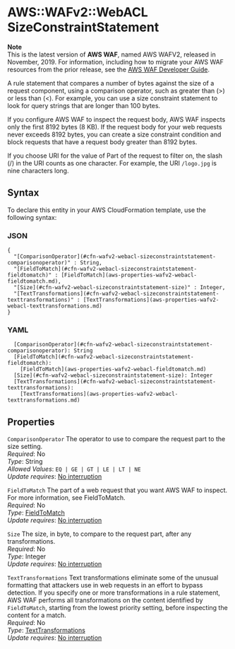 # AWS::WAFv2::WebACL SizeConstraintStatement<a name="aws-properties-wafv2-webacl-sizeconstraintstatement"></a>

**Note**  
This is the latest version of **AWS WAF**, named AWS WAFV2, released in November, 2019\. For information, including how to migrate your AWS WAF resources from the prior release, see the [AWS WAF Developer Guide](https://docs.aws.amazon.com/waf/latest/developerguide/waf-chapter.html)\. 

A rule statement that compares a number of bytes against the size of a request component, using a comparison operator, such as greater than \(>\) or less than \(<\)\. For example, you can use a size constraint statement to look for query strings that are longer than 100 bytes\. 

If you configure AWS WAF to inspect the request body, AWS WAF inspects only the first 8192 bytes \(8 KB\)\. If the request body for your web requests never exceeds 8192 bytes, you can create a size constraint condition and block requests that have a request body greater than 8192 bytes\.

If you choose URI for the value of Part of the request to filter on, the slash \(/\) in the URI counts as one character\. For example, the URI `/logo.jpg` is nine characters long\.

## Syntax<a name="aws-properties-wafv2-webacl-sizeconstraintstatement-syntax"></a>

To declare this entity in your AWS CloudFormation template, use the following syntax:

### JSON<a name="aws-properties-wafv2-webacl-sizeconstraintstatement-syntax.json"></a>

```
{
  "[ComparisonOperator](#cfn-wafv2-webacl-sizeconstraintstatement-comparisonoperator)" : String,
  "[FieldToMatch](#cfn-wafv2-webacl-sizeconstraintstatement-fieldtomatch)" : [FieldToMatch](aws-properties-wafv2-webacl-fieldtomatch.md),
  "[Size](#cfn-wafv2-webacl-sizeconstraintstatement-size)" : Integer,
  "[TextTransformations](#cfn-wafv2-webacl-sizeconstraintstatement-texttransformations)" : [TextTransformations](aws-properties-wafv2-webacl-texttransformations.md)
}
```

### YAML<a name="aws-properties-wafv2-webacl-sizeconstraintstatement-syntax.yaml"></a>

```
  [ComparisonOperator](#cfn-wafv2-webacl-sizeconstraintstatement-comparisonoperator): String
  [FieldToMatch](#cfn-wafv2-webacl-sizeconstraintstatement-fieldtomatch): 
    [FieldToMatch](aws-properties-wafv2-webacl-fieldtomatch.md)
  [Size](#cfn-wafv2-webacl-sizeconstraintstatement-size): Integer
  [TextTransformations](#cfn-wafv2-webacl-sizeconstraintstatement-texttransformations): 
    [TextTransformations](aws-properties-wafv2-webacl-texttransformations.md)
```

## Properties<a name="aws-properties-wafv2-webacl-sizeconstraintstatement-properties"></a>

`ComparisonOperator`  <a name="cfn-wafv2-webacl-sizeconstraintstatement-comparisonoperator"></a>
The operator to use to compare the request part to the size setting\.   
*Required*: No  
*Type*: String  
*Allowed Values*: `EQ | GE | GT | LE | LT | NE`  
*Update requires*: [No interruption](https://docs.aws.amazon.com/AWSCloudFormation/latest/UserGuide/using-cfn-updating-stacks-update-behaviors.html#update-no-interrupt)

`FieldToMatch`  <a name="cfn-wafv2-webacl-sizeconstraintstatement-fieldtomatch"></a>
The part of a web request that you want AWS WAF to inspect\. For more information, see FieldToMatch\.   
*Required*: No  
*Type*: [FieldToMatch](aws-properties-wafv2-webacl-fieldtomatch.md)  
*Update requires*: [No interruption](https://docs.aws.amazon.com/AWSCloudFormation/latest/UserGuide/using-cfn-updating-stacks-update-behaviors.html#update-no-interrupt)

`Size`  <a name="cfn-wafv2-webacl-sizeconstraintstatement-size"></a>
The size, in byte, to compare to the request part, after any transformations\.  
*Required*: No  
*Type*: Integer  
*Update requires*: [No interruption](https://docs.aws.amazon.com/AWSCloudFormation/latest/UserGuide/using-cfn-updating-stacks-update-behaviors.html#update-no-interrupt)

`TextTransformations`  <a name="cfn-wafv2-webacl-sizeconstraintstatement-texttransformations"></a>
Text transformations eliminate some of the unusual formatting that attackers use in web requests in an effort to bypass detection\. If you specify one or more transformations in a rule statement, AWS WAF performs all transformations on the content identified by `FieldToMatch`, starting from the lowest priority setting, before inspecting the content for a match\.  
*Required*: No  
*Type*: [TextTransformations](aws-properties-wafv2-webacl-texttransformations.md)  
*Update requires*: [No interruption](https://docs.aws.amazon.com/AWSCloudFormation/latest/UserGuide/using-cfn-updating-stacks-update-behaviors.html#update-no-interrupt)